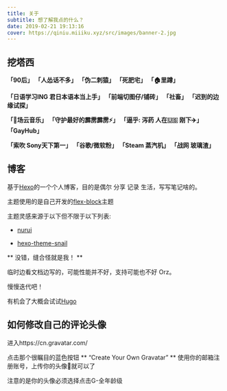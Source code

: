 ```yaml
---
title: 关于
subtitle: 想了解我点的什么？
date: 2019-02-21 19:13:16
cover: https://qiniu.miiiku.xyz/src/images/banner-2.jpg
---
```


## 挖塔西

**「90后」** **「人怂话不多」** **「伪二刺猿」** **「死肥宅」** **「🏠里蹲」** 

**「日语学习ING 君日本语本当上手」** **「前端切图仔/铺砖」** **「社畜」** **「迟到的边缘试探」**

**「🐷场云音乐」** **「守护最好的霹雳霹雳⚡️」** **「逼乎: 泻药 人在🇺🇸 刚下✈️」** **「GayHub」**

**「索吹 Sony天下第一」**  **「谷歌/微软粉」** **「Steam 蒸汽机」** **「战网 玻璃渣」**

## 博客

基于[Hexo](https://hexo.io/zh-cn/)的一个个人博客，目的是偶尔 分享 记录 生活，写写笔记啥的。

主题使用的是自己开发的[flex-block](https://github.com/miiiku/flex-block)主题

主题灵感来源于以下但不限于以下列表:

- [nurui](https://nurui.fueko.net/)

- [hexo-theme-snail](https://github.com/dusign/hexo-theme-snail)

** 没错，缝合怪就是我！ **

临时边看文档边写的，可能性能并不好，支持可能也不好 Orz。

慢慢迭代吧！

有机会了大概会试试[Hugo](https://gohugo.io/)


## 如何修改自己的评论头像

进入https://cn.gravatar.com/

点击那个很瞩目的蓝色按钮 ** “Create Your Own Gravatar” ** 使用你的邮箱注册账号，上传你的头像就可以了

注意的是你的头像必须选择点击G-全年龄级
